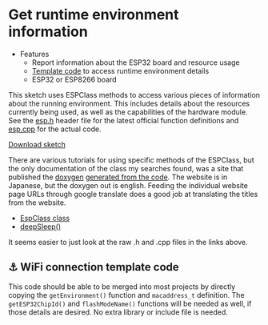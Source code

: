 # Get runtime environment information

* Features
  * Report information about the ESP32 board and resource usage
  * [Template code](#link_template_code) to access runtime environment details
  * ESP32 or ESP8266 board

<!--
* [Link](#link_link)
## <a name="link_link">⚓</a> Link
-->

This sketch uses ESPClass methods to access various pieces of information about the running environment. This includes details about the resources currently being used, as well as the capabilities of the hardware module. See the [esp.h](https://github.com/espressif/arduino-esp32/blob/master/cores/esp32/Esp.h) header file for the latest official function definitions and [esp.cpp](https://github.com/espressif/arduino-esp32/blob/master/cores/esp32/Esp.cpp) for the actual code.

[Download sketch](https://mmerlin.github.io/esduino/get_environment/get_environment.ino)

There are various tutorials for using specific methods of the ESPClass, but the only documentation of the class my searches found, was a site that published the [doxygen](https://github.com/doxygen/doxygen) [generated from the code](https://lang-ship.com/reference/ESP32/latest/class_esp_class.html). The website is in Japanese, but the doxygen out is english. Feeding the individual website page URLs through google translate does a good job at translating the titles from the website.

* [EspClass class](https://translate.google.com/translate?sl=auto&tl=en&u=https://lang-ship.com/reference/ESP32/latest/class_esp_class.html)
* [deepSleep()](https://translate.google.com/translate?sl=auto&tl=en&u=https://lang-ship.com/reference/ESP32/latest/class_esp_class.html%23ac85a1d9fce382cca9b3bc98ed6d01fad)

It seems easier to just look at the raw .h and .cpp files in the links above.

## <a name="link_template_code">⚓</a> WiFi connection template code

This code should be able to be merged into most projects by directly copying the `getEnvironment()` function and `macaddress_t` definition. The `getESP32ChipId()` and `flashModeName()` functions will be needed as well, if those details are desired. No extra library or include file is needed.
